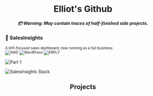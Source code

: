 <h1 align="center">
  Elliot's Github
  <h5 align="center">
    📦 Warning: May contain traces of half-finished side projects.
  </h5>
</h1>

### 💼 SalesInsights
<sub>A KPI-focused sales dashboard, now running as a full business:  
![AWS](https://img.shields.io/npm/v/npm.svg?amazonwebservices)
![WordPress](https://img.shields.io/badge/WordPress-21759B?style=for-the-badge&logo=wordpress&logoColor=white)
![ERPLY](https://img.shields.io/badge/ERPLY-0067F8?style=for-the-badge)

![Part 1](https://img.shields.io/badge/Platform-AWS%20|%20WordPress%20|%20ERPLY-232F3E?style=for-the-badge&logo=amazon-aws&logoColor=white)

![SalesInsights Stack](https://img.shields.io/badge/Stack-AWS__WordPress__ERPLY-007ACC?style=for-the-badge&logo=cloud&logoColor=white)


<h2 align="center">Projects</h2>

